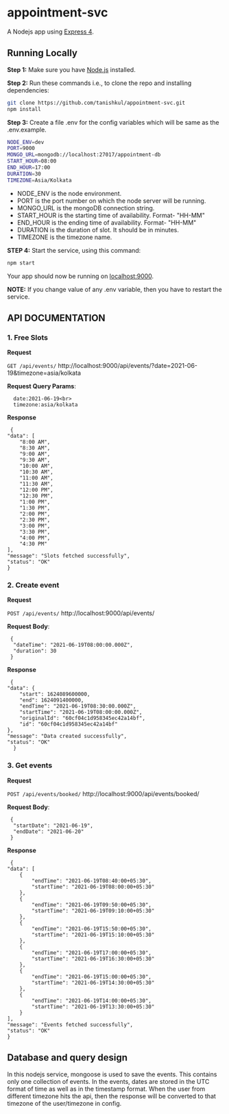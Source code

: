 # appointment-svc
A Nodejs app using [Express 4](http://expressjs.com/).

## Running Locally

**Step 1:** Make sure you have [Node.js](http://nodejs.org/) installed.

**Step 2:** Run these commands i.e., to clone the repo and installing dependencies:
```sh
git clone https://github.com/tanishkul/appointment-svc.git
npm install
```

**Step 3:** Create a file .env for the config variables which will be same as the .env.example.
```sh
NODE_ENV=dev
PORT=9000
MONGO_URL=mongodb://localhost:27017/appointment-db
START_HOUR=08:00
END_HOUR=17:00
DURATION=30
TIMEZONE=Asia/Kolkata
```
- NODE_ENV is the node environment.
- PORT is the port number on which the node server will be running.
- MONGO_URL is the mongoDB connection string.
- START_HOUR is the starting time of availability. Format- "HH-MM"
- END_HOUR is the ending time of availability. Format- "HH-MM"
- DURATION is the duration of slot. It should be in minutes.
- TIMEZONE is the timezone name.

**STEP 4:** Start the service, using this command:
```sh
npm start
```
Your app should now be running on [localhost:9000](http://localhost:9000/api/).

**NOTE:** If you change value of any .env variable, then you have to restart the service.

## API DOCUMENTATION

### 1. Free Slots
**Request**

`GET /api/events/` http://localhost:9000/api/events/?date=2021-06-19&timezone=asia/kolkata

**Request Query Params**:<br>

      date:2021-06-19<br>
      timezone:asia/kolkata

 **Response**

     {
    "data": [
        "8:00 AM",
        "8:30 AM",
        "9:00 AM",
        "9:30 AM",
        "10:00 AM",
        "10:30 AM",
        "11:00 AM",
        "11:30 AM",
        "12:00 PM",
        "12:30 PM",
        "1:00 PM",
        "1:30 PM",
        "2:00 PM",
        "2:30 PM",
        "3:00 PM",
        "3:30 PM",
        "4:00 PM",
        "4:30 PM"
    ],
    "message": "Slots fetched successfully",
    "status": "OK"
    }
   
### 2. Create event
**Request**

`POST /api/events/` http://localhost:9000/api/events/

**Request Body**:<br>

     {
      "dateTime": "2021-06-19T08:00:00.000Z",
      "duration": 30
     }

 **Response**

     {
    "data": {
        "start": 1624089600000,
        "end": 1624091400000,
        "endTime": "2021-06-19T08:30:00.000Z",
        "startTime": "2021-06-19T08:00:00.000Z",
        "originalId": "60cf04c1d958345ec42a14bf",
        "id": "60cf04c1d958345ec42a14bf"
    },
    "message": "Data created successfully",
    "status": "OK"
      }
 
### 3. Get events
**Request**

`POST /api/events/booked/` http://localhost:9000/api/events/booked/

**Request Body**:<br>

     {
      "startDate": "2021-06-19",
      "endDate": "2021-06-20"
     }

 **Response**

     {
    "data": [
        {
            "endTime": "2021-06-19T08:40:00+05:30",
            "startTime": "2021-06-19T08:00:00+05:30"
        },
        {
            "endTime": "2021-06-19T09:50:00+05:30",
            "startTime": "2021-06-19T09:10:00+05:30"
        },
        {
            "endTime": "2021-06-19T15:50:00+05:30",
            "startTime": "2021-06-19T15:10:00+05:30"
        },
        {
            "endTime": "2021-06-19T17:00:00+05:30",
            "startTime": "2021-06-19T16:30:00+05:30"
        },
        {
            "endTime": "2021-06-19T15:00:00+05:30",
            "startTime": "2021-06-19T14:30:00+05:30"
        },
        {
            "endTime": "2021-06-19T14:00:00+05:30",
            "startTime": "2021-06-19T13:30:00+05:30"
        }
    ],
    "message": "Events fetched successfully",
    "status": "OK"
    }
    
## Database and query design
  In this nodejs service, mongoose is used to save the events. This contains only one collection of events. In the events, dates are stored in the UTC format of time as well as in the timestamp format. When the user from different timezone hits the api, then the response will be converted to that timezone of the user/timezone in config.
